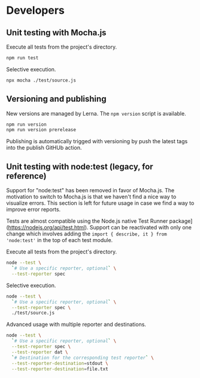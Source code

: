 
# Developers

## Unit testing with Mocha.js

Execute all tests from the project's directory.

```bash
npm run test
```

Selective execution.

```bash
npx mocha ./test/source.js
```

## Versioning and publishing

New versions are managed by Lerna. The `npm version` script is available.

```bash
npm run version
npm run version prerelease
```

Publishing is automatically trigged with versioning by push the latest tags into the publish GitHUb action.

## Unit testing with node:test (legacy, for reference)

Support for "node:test" has been removed in favor of Mocha.js. The motivation to switch to Mocha.js is that we haven't find a nice way to visualize errors. This section is left for future usage in case we find a way to improve error reports.

Tests are almost compatible using the Node.js native Test Runner package](https://nodejs.org/api/test.html). Support can be reactivated with only one change which involves adding the `import { describe, it } from 'node:test'` in the top of each test module.

Execute all tests from the project's directory.

```bash
node --test \
  `# Use a specific reporter, optional` \
  --test-reporter spec
```

Selective execution.

```bash
node --test \
  `# Use a specific reporter, optional` \
  --test-reporter spec \
  ./test/source.js
```

Advanced usage with multiple reporter and destinations.

```bash
node --test \
  `# Use a specific reporter, optional` \
  --test-reporter spec \
  --test-reporter dat \
  `# Destination for the corresponding test reporter` \
  --test-reporter-destination=stdout \
  --test-reporter-destination=file.txt
```
